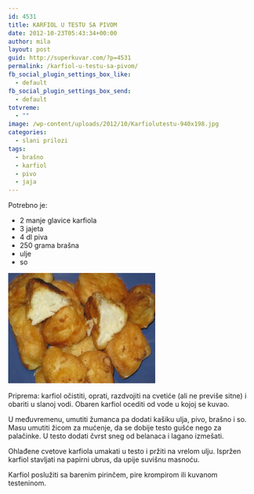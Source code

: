 ```yaml
---
id: 4531
title: KARFIOL U TESTU SA PIVOM
date: 2012-10-23T05:43:34+00:00
author: mila
layout: post
guid: http://superkuvar.com/?p=4531
permalink: /karfiol-u-testu-sa-pivom/
fb_social_plugin_settings_box_like:
  - default
fb_social_plugin_settings_box_send:
  - default
totvreme:
  - ""
image: /wp-content/uploads/2012/10/Karfiolutestu-940x198.jpg
categories:
  - slani prilozi
tags:
  - brašno
  - karfiol
  - pivo
  - jaja
---
```

Potrebno je:

  * 2 manje glavice karfiola
  * 3 jajeta
  * 4 dl piva
  * 250 grama brašna
  * ulje
  * so

<img class="alignnone size-medium wp-image-4532" title="Karfiolutestu" src="/wp-content/uploads/2012/10/Karfiolutestu-300x225.jpg" alt="" width="300" height="225" /> 

Priprema: karfiol očistiti, oprati, razdvojiti na cvetiće (ali ne previše sitne) i obariti u slanoj vodi. Obaren karfiol ocediti od vode u kojoj se kuvao.

U međuvremenu, umutiti žumanca pa dodati kašiku ulja, pivo, brašno i so. Masu umutiti žicom za mućenje, da se dobije testo gušće nego za palačinke. U testo dodati čvrst sneg od belanaca i lagano izmešati.

Ohlađene cvetove karfiola umakati u testo i pržiti na vrelom ulju. Ispržen karfiol stavljati na papirni ubrus, da upije suvišnu masnoću.

Karfiol poslužiti sa barenim pirinčem, pire krompirom ili kuvanom testeninom.